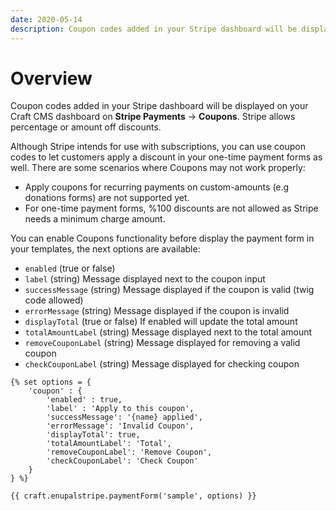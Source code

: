 ```yaml
---
date: 2020-05-14
description: Coupon codes added in your Stripe dashboard will be displayed on your Craft CMS dashboard on Stripe Payments → Coupons. Stripe allows percentage or amount off discounts.
---
```


# Overview

Coupon codes added in your Stripe dashboard will be displayed on your Craft CMS dashboard on **Stripe Payments** → **Coupons**. Stripe allows percentage or amount off discounts.

Although Stripe intends for use with subscriptions, you can use coupon codes to let customers apply a discount in your one-time payment forms as well. There are some scenarios where Coupons may not work properly:

*   Apply coupons for recurring payments on custom-amounts (e.g donations forms) are not supported yet.
*   For one-time payment forms, %100 discounts are not allowed as Stripe needs a minimum charge amount.

You can enable Coupons functionality before display the payment form in your templates, the next options are available:

*   `enabled` (true or false)
*   `label` (string) Message displayed next to the coupon input
*   `successMessage` (string) Message displayed if the coupon is valid (twig code allowed)
*   `errorMessage` (string) Message displayed if the coupon is invalid
*   `displayTotal` (true or false) If enabled will update the total amount
*   `totalAmountLabel` (string) Message displayed next to the total amount
*   `removeCouponLabel` (string) Message displayed for removing a valid coupon
*   `checkCouponLabel` (string) Message displayed for checking coupon

```twig
{% set options = {
    'coupon' : {
        'enabled' : true,
        'label' : 'Apply to this coupon',
        'successMessage': '{name} applied',
        'errorMessage': 'Invalid Coupon',
        'displayTotal': true,
        'totalAmountLabel': 'Total',
        'removeCouponLabel': 'Remove Coupon',
        'checkCouponLabel': 'Check Coupon'
    }
} %}

{{ craft.enupalstripe.paymentForm('sample', options) }}
```